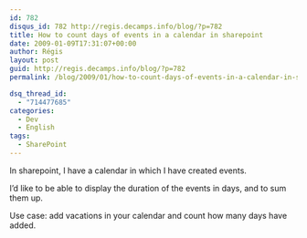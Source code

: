 ```yaml
---
id: 782
disqus_id: 782 http://regis.decamps.info/blog/?p=782
title: How to count days of events in a calendar in sharepoint
date: 2009-01-09T17:31:07+00:00
author: Régis
layout: post
guid: http://regis.decamps.info/blog/?p=782
permalink: /blog/2009/01/how-to-count-days-of-events-in-a-calendar-in-sharepoint/

dsq_thread_id:
  - "714477685"
categories:
  - Dev
  - English
tags:
  - SharePoint
---
```

In sharepoint, I have a calendar in which I have created events. 

I’d like to be able to display the duration of the events in days, and to sum them up. 

Use case: add vacations in your calendar and count how many days have added.
